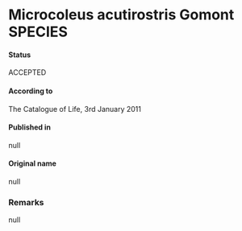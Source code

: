 # Microcoleus acutirostris Gomont SPECIES

#### Status
ACCEPTED

#### According to
The Catalogue of Life, 3rd January 2011

#### Published in
null

#### Original name
null

### Remarks
null